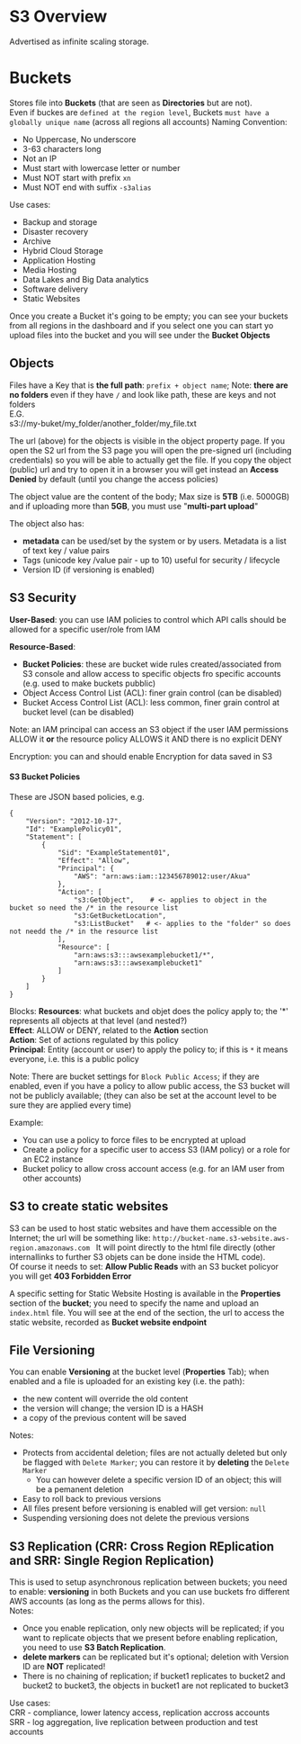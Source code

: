 # S3 Overview

Advertised as infinite scaling storage. 

# Buckets
Stores file into **Buckets** (that are seen as **Directories** but are not).  
Even if buckes are `defined at the region level`, Buckets `must have a globally unique name` (across all regions all accounts)
Naming Convention:  
 - No Uppercase, No underscore
 - 3-63 characters long
 - Not an IP
 - Must start with lowercase letter or number
 - Must NOT start with prefix `xn`
 - Must NOT end with suffix `-s3alias`

Use cases:
 - Backup and storage
 - Disaster recovery
 - Archive
 - Hybrid Cloud Storage
 - Application Hosting
 - Media Hosting
 - Data Lakes and Big Data analytics
 - Software delivery
 - Static Websites 

Once you create a Bucket it's going to be empty; you can see your buckets from all regions in the dashboard and if you select one you can start yo upload files into the bucket and you will see under the **Bucket Objects**

## Objects
Files have a Key that is **the full path**: `prefix + object name`; Note: **there are no folders** even if they have `/` and look like path, these are keys and not folders  
E.G.  
s3://my-buket/my_folder/another_folder/my_file.txt 

The url (above) for the objects is visible in the object property page.
If you open the S2 url from the S3 page you will open the pre-signed url (including credentials) so you will be able to actually get the file.
If you copy the object (public) url and try to open it in a browser you will get instead an **Access Denied** by default (until you change the access policies) 

The object value are the content of the body; 
Max size is **5TB** (i.e. 5000GB) and if uploading more than **5GB**, you must use "**multi-part upload**"

The object also has:
-  **metadata** can be used/set by the system or by users.  Metadata is a list of text key / value pairs
-  Tags (unicode key /value pair - up to 10) useful for security / lifecycle
-  Version ID (if versioning is enabled)

## S3 Security
**User-Based**: you can use IAM policies to control which API calls should be allowed for a specific user/role from IAM  

**Resource-Based**: 
 - **Bucket Policies**: these are bucket wide rules created/associated from S3 console and allow access to specific objects fro specific accounts (e.g. used to make buckets pubblic)
 - Object Access Control List (ACL): finer grain control (can be disabled)
 - Bucket Access Control List (ACL): less common, finer grain control at bucket level (can be disabled) 

Note: an IAM principal can access an S3 object if the user IAM permissions ALLOW it **or** the resource policy ALLOWS it AND there is no explicit DENY

Encryption: you can and should enable Encryption for data saved in S3

#### S3 Bucket Policies
These are JSON based policies, e.g.
```
{
    "Version": "2012-10-17",
    "Id": "ExamplePolicy01",
    "Statement": [
        {
            "Sid": "ExampleStatement01",
            "Effect": "Allow",
            "Principal": {
                "AWS": "arn:aws:iam::123456789012:user/Akua"
            },
            "Action": [
                "s3:GetObject",    # <- applies to object in the bucket so need the /* in the resource list
                "s3:GetBucketLocation",
                "s3:ListBucket"   # <- applies to the "folder" so does not needd the /* in the resource list
            ],
            "Resource": [
                "arn:aws:s3:::awsexamplebucket1/*",
                "arn:aws:s3:::awsexamplebucket1"
            ]
        }
    ]
}
```
Blocks:
**Resources**:  what buckets and objet does the policy apply to; the '*' represents all objects at that level (and nested?)  
**Effect**: ALLOW or DENY, related to the **Action** section  
**Action**: Set of actions regulated by this policy  
**Principal**: Entity (account or user) to apply the policy to; if this is  `*` it means everyone, i.e. this is a public policy 

Note: There are bucket settings for `Block Public Access`; if they are enabled, even if you have a policy to allow public access, the S3 bucket will not be publicly available; (they can also be set at the account level to be sure they are applied every time)  

Example:
- You can use a policy to force files to be encrypted at upload
- Create a policy for a specific user to access S3 (IAM policy) or a role for an EC2 instance
- Bucket policy to allow cross account access (e.g. for an IAM user from other accounts)

## S3 to create static websites
S3 can be used to host static websites and have them accessible on the Internet; the url will be something like:
```http://bucket-name.s3-website.aws-region.amazonaws.com ```
It will point directly to the html file directly (other internallinks to further S3 objets can be done inside the HTML code).  
Of course it needs to set: **Allow Public Reads** with an S3 bucket policyor you will get **403 Forbidden Error**

A specific setting for Static Website Hosting is available in the **Properties** section of the **bucket**; you need to specify the name and upload an `index.html` file.
You will see at the end of the section, the url to access the static website, recorded as 
**Bucket website endpoint**


## File Versioning
You can enable **Versioning** at the bucket level (**Properties** Tab); when enabled and a file is uploaded for an existing key (i.e. the path):
- the new content will override the old content
- the version will change; the version ID is a HASH
- a copy of the previous content will be saved

Notes:
- Protects from accidental deletion; files are not actually deleted but only be flagged with `Delete Marker`; you can restore it by **deleting** the `Delete Marker` 
  - You can however delete a specific version ID of an object; this will be a pemanent deletion
- Easy to roll back to previous versions
- All files present before versioning is enabled will get version: `null`
- Suspending versioning does not delete the previous versions

## S3 Replication (CRR: Cross Region REplication and SRR: Single Region Replication)
This is used to setup asynchronous replication between buckets; you need to enable: **versioning** in both Buckets and you can use buckets fro different AWS accounts (as long as the perms allows for this).  
Notes:
-  Once you enable replication, only new objects will be replicated; if you want to replicate objects that we present before enabling replication, you need to use **S3 Batch Replication**.  
-  **delete markers** can be replicated but it's optional; deletion with Version ID are **NOT** replicated!
- There is no chaining of replication; if bucket1 replicates to bucket2 and bucket2 to bucket3,
the objects in bucket1 are not replicated to bucket3


Use cases:  
CRR - compliance, lower latency access, replication accross accounts  
SRR - log aggregation, live replication between production and test accounts  